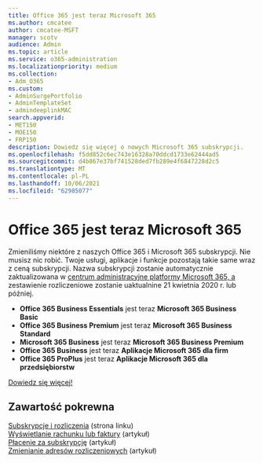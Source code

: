 ```yaml
---
title: Office 365 jest teraz Microsoft 365
ms.author: cmcatee
author: cmcatee-MSFT
manager: scotv
audience: Admin
ms.topic: article
ms.service: o365-administration
ms.localizationpriority: medium
ms.collection:
- Adm_O365
ms.custom:
- AdminSurgePortfolio
- AdminTemplateSet
- admindeeplinkMAC
search.appverid:
- MET150
- MOE150
- FRP150
description: Dowiedz się więcej o nowych Microsoft 365 subskrypcji.
ms.openlocfilehash: f5dd852c6ec743e16328a70ddcd1733e62444ad5
ms.sourcegitcommit: d4b867e37bf741528ded7fb289e4f6847228d2c5
ms.translationtype: MT
ms.contentlocale: pl-PL
ms.lasthandoff: 10/06/2021
ms.locfileid: "62985077"
---
```

# <a name="office-365-is-now-microsoft-365"></a>Office 365 jest teraz Microsoft 365

Zmieniliśmy niektóre z naszych Office 365 i Microsoft 365 subskrypcji. Nie musisz nic robić. Twoje usługi, aplikacje i funkcje pozostają takie same wraz z ceną subskrypcji. Nazwa subskrypcji zostanie automatycznie zaktualizowana w <a href="https://go.microsoft.com/fwlink/p/?linkid=2166757" target="_blank">centrum administracyjne platformy Microsoft 365, a</a> zestawienie rozliczeniowe zostanie uaktualnine 21 kwietnia 2020 r. lub później.

- **Office 365 Business Essentials** jest teraz **Microsoft 365 Business Basic**
- **Office 365 Business Premium** jest teraz **Microsoft 365 Business Standard**
- **Microsoft 365 Business** jest teraz **Microsoft 365 Business Premium**
- **Office 365 Business** jest teraz **Aplikacje Microsoft 365 dla firm**
- **Office 365 ProPlus** jest teraz **Aplikacje Microsoft 365 dla przedsiębiorstw**

[Dowiedz się więcej!](https://go.microsoft.com/fwlink/?linkid=2120533)

## <a name="related-content"></a>Zawartość pokrewna

[Subskrypcje i rozliczenia](../commerce/index.yml) (strona linku)\
[Wyświetlanie rachunku lub faktury](../commerce/billing-and-payments/view-your-bill-or-invoice.md) (artykuł)\
[Płacenie za subskrypcję](../commerce/billing-and-payments/pay-for-your-subscription.md) (artykuł)\
[Zmienianie adresów rozliczeniowych](../commerce/billing-and-payments/change-your-billing-addresses.md) (artykuł)
